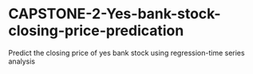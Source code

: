 # CAPSTONE-2-Yes-bank-stock-closing-price-predication
Predict the closing price of yes bank stock using regression-time series analysis
